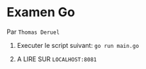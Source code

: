 # Examen Go

Par `Thomas Deruel`

1. Executer le script suivant:
`go run main.go`

2. A LIRE SUR `LOCALHOST:8081`